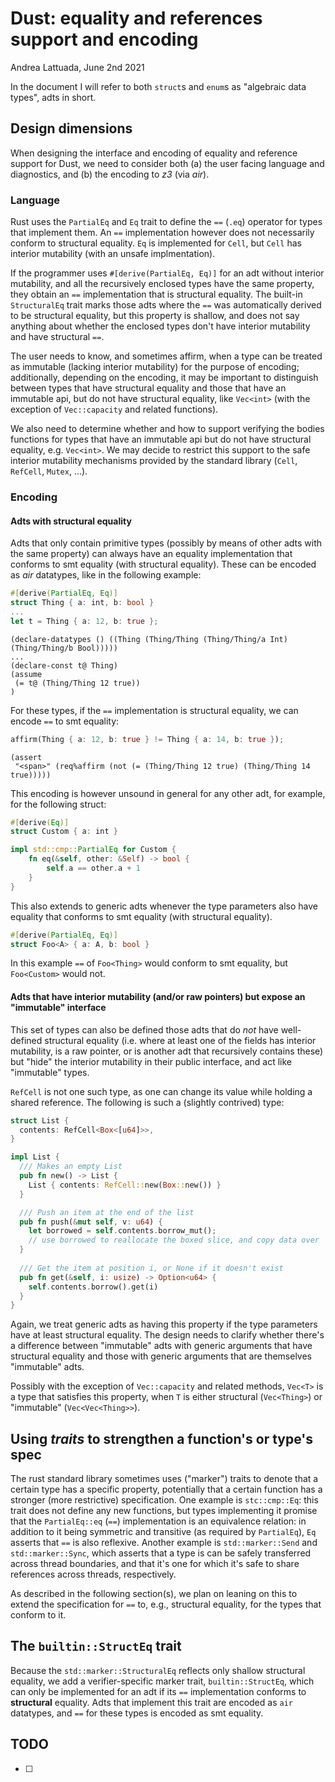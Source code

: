 # Dust: equality and references support and encoding

Andrea Lattuada, June 2nd 2021

In the document I will refer to both `struct`s and `enum`s as "algebraic data types", adts in short.

## Design dimensions

When designing the interface and encoding of equality and reference support for Dust, we need to consider both (a) the user facing language and diagnostics, and (b) the encoding to _z3_ (via _air_).

### Language

Rust uses the `PartialEq` and `Eq` trait to define the `==` (`.eq`) operator for types that implement them. An `==` implementation however does not necessarily conform to structural equality. `Eq` is implemented for `Cell`, but `Cell` has interior mutability (with an unsafe implmentation).

If the programmer uses `#[derive(PartialEq, Eq)]` for an adt without interior mutability, and all the recursively enclosed types have the same property, they obtain an `==` implementation that is structural equality. The built-in `StructuralEq` trait marks those adts where the `==` was automatically derived to be structural equality, but this property is shallow, and does not say anything about whether the enclosed types don't have interior mutability and have structural `==`.

The user needs to know, and sometimes affirm, when a type can be treated as immutable (lacking interior mutability) for the purpose of encoding; additionally, depending on the encoding, it may be important to distinguish between types that have structural equality and those that have an immutable api, but do not have structural equality, like `Vec<int>` (with the exception of `Vec::capacity` and related functions).

We also need to determine whether and how to support verifying the bodies functions for types that have an immutable api but do not have structural equality, e.g. `Vec<int>`. We may decide to restrict this support to the safe interior mutability mechanisms provided by the standard library (`Cell`, `RefCell`, `Mutex`, ...).

### Encoding

#### Adts with structural equality

Adts that only contain primitive types (possibly by means of other adts with the same property) can always have an equality implementation that conforms to smt equality (with structural equality). These can be encoded as _air_ datatypes, like in the following example:

```rust
#[derive(PartialEq, Eq)]
struct Thing { a: int, b: bool }
...
let t = Thing { a: 12, b: true };
```

```
(declare-datatypes () ((Thing (Thing/Thing (Thing/Thing/a Int) (Thing/Thing/b Bool)))))
...
(declare-const t@ Thing)
(assume
 (= t@ (Thing/Thing 12 true))
)
```

For these types, if the `==` implementation is structural equality, we can encode `==` to smt equality:

```rust
affirm(Thing { a: 12, b: true } != Thing { a: 14, b: true });
```

```
(assert
 "<span>" (req%affirm (not (= (Thing/Thing 12 true) (Thing/Thing 14 true)))))
```

This encoding is however unsound in general for any other adt, for example, for the following struct:

```rust
#[derive(Eq)]
struct Custom { a: int }

impl std::cmp::PartialEq for Custom {
    fn eq(&self, other: &Self) -> bool {
        self.a == other.a + 1
    }
}
```

This also extends to generic adts whenever the type parameters also have equality that conforms to smt equality (with structural equality).

```rust
#[derive(PartialEq, Eq)]
struct Foo<A> { a: A, b: bool }
```

In this example `==` of `Foo<Thing>` would conform to smt equality, but `Foo<Custom>` would not.

#### Adts that have interior mutability (and/or raw pointers) but expose an "immutable" interface

This set of types can also be defined those adts that do _not_ have well-defined structural equality (i.e. where at least one of the fields has interior mutability, is a raw pointer, or is another adt that recursively contains these) but "hide" the interior mutability in their public interface, and act like "immutable" types. 

`RefCell` is not one such type, as one can change its value while holding a shared reference. The following is such a (slightly contrived) type:

```rust
struct List {
  contents: RefCell<Box<[u64]>>,
}

impl List {
  /// Makes an empty List
  pub fn new() -> List {
    List { contents: RefCell::new(Box::new()) }
  }

  /// Push an item at the end of the list
  pub fn push(&mut self, v: u64) {
    let borrowed = self.contents.borrow_mut();
    // use borrowed to reallocate the boxed slice, and copy data over
  }
  
  /// Get the item at position i, or None if it doesn't exist
  pub fn get(&self, i: usize) -> Option<u64> {
    self.contents.borrow().get(i)
  }
}
```

Again, we treat generic adts as having this property if the type parameters have at least structural equality. The design needs to clarify whether there's a difference between "immutable" adts with generic arguments that have structural equality and those with generic arguments that are themselves "immutable" adts.

Possibly with the exception of `Vec::capacity` and related methods, `Vec<T>` is a type that satisfies this property, when `T` is either structural (`Vec<Thing>`) or "immutable" (`Vec<Vec<Thing>>`).

## Using _traits_ to strengthen a function's or type's spec

The rust standard library sometimes uses ("marker") traits to denote that a certain type has a specific property, potentially that a certain function has a stronger (more restrictive) specification. One example is `stc::cmp::Eq`: this trait does not define any new functions, but types implementing it promise that the `PartialEq::eq` (`==`) implementation is an equivalence relation: in addition to it being symmetric and transitive (as required by `PartialEq`), `Eq` asserts that `==` is also reflexive. Another example is `std::marker::Send` and `std::marker::Sync`, which asserts that a type is can be safely transferred across thread boundaries, and that it's one for which it's safe to share references across threads, respectively.

As described in the following section(s), we plan on leaning on this to extend the specification for `==` to, e.g., structural equality, for the types that conform to it.

## The `builtin::StructEq` trait

Because the `std::marker::StructuralEq` reflects only shallow structural equality, we add a verifier-specific marker trait, `builtin::StructEq`, which can only be implemented for an adt if its `==` implementation conforms to **structural** equality. Adts that implement this trait are encoded as `air` datatypes, and `==` for these types is encoded as smt equality.





## TODO

* [ ] 
